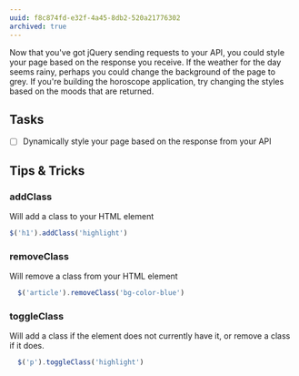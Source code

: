 ```yaml
---
uuid: f8c874fd-e32f-4a45-8db2-520a21776302
archived: true
---
```



<!-- This is a stretch goal

Basically, students can change the colors or add images to their page that reflect the result of the API call.

Examples:
- For a rainy day, the background changes to grey
- For a fire type of pokemon, the background changes red

 -->

Now that you've got jQuery sending requests to your API, you could style your page based on the response you receive. If the weather for the day seems rainy, perhaps you could change the background of the page to grey. If you're building the horoscope application, try changing the styles based on the moods that are returned.


## Tasks
- [ ] Dynamically style your page based on the response from your API


## Tips & Tricks


### addClass
Will add a class to your HTML element

```javascript
$('h1').addClass('highlight')
```
### removeClass

Will remove a class from your HTML element

```javascript
  $('article').removeClass('bg-color-blue')
```

### toggleClass

Will add a class if the element does not currently have it, or remove a class if it does.

```javascript
  $('p').toggleClass('highlight')
```
